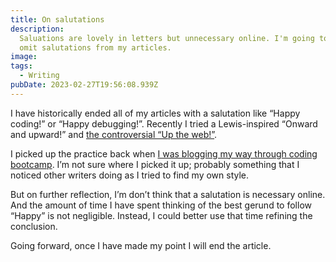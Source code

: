 ```yaml
---
title: On salutations
description:
  Saluations are lovely in letters but unnecessary online. I'm going to try to
  omit salutations from my articles.
image:
tags:
  - Writing
pubDate: 2023-02-27T19:56:08.939Z
---
```


I have historically ended all of my articles with a salutation like “Happy
coding!” or “Happy debugging!”. Recently I tried a Lewis-inspired “Onward and
upward!” and [the controversial “Up the web!”](/notes/49).

I picked up the practice back when
[I was blogging my way through coding bootcamp](https://medium.com/@seanmcp/js-basics-functions-23637174f4f).
I’m not sure where I picked it up; probably something that I
noticed other writers doing as I tried to find my own style.

But on further reflection, I’m don’t think that a salutation is necessary
online. And the amount of time I have spent thinking of the best gerund to
follow “Happy” is not negligible. Instead, I could better use that time refining
the conclusion.

Going forward, once I have made my point I will end the article.
